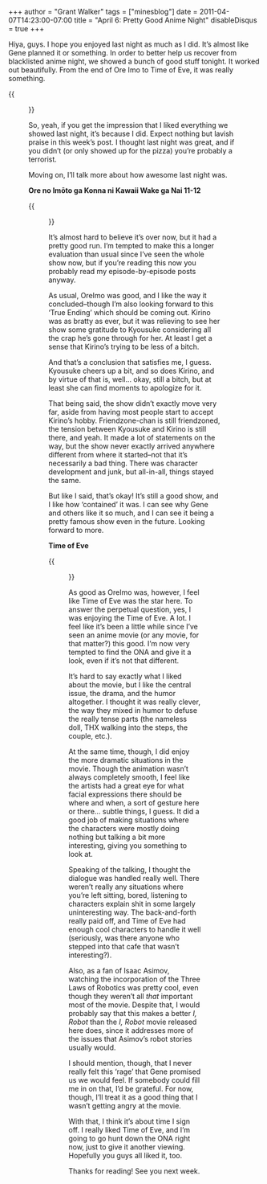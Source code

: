 +++
author = "Grant Walker"
tags = ["minesblog"]
date = 2011-04-07T14:23:00-07:00
title = "April 6: Pretty Good Anime Night"
disableDisqus = true
+++

Hiya, guys. I hope you enjoyed last night as much as I did. It’s almost like Gene planned it or something. In order to better help us recover from blacklisted anime night, we showed a bunch of good stuff tonight. It worked out beautifully. From the end of Ore Imo to Time of Eve, it was really something.

{{<figure src="http://www.justthebuzz.com/wp-content/uploads/2009/05/rikuo-and-the-android-sammy.jpg" caption="&#39;I wonder if you can watch anime on these things.&#39;" width="510" height="383">}}

So, yeah, if you get the impression that I liked everything we showed last night, it’s because I did. Expect nothing but lavish praise in this week’s post. I thought last night was great, and if you didn’t (or only showed up for the pizza) you’re probably a terrorist.

Moving on, I’ll talk more about how awesome last night was.

<!--more-->

**Ore no Imōto ga Konna ni Kawaii Wake ga Nai 11-12**

{{<figure src="http://minesblog.com/anime/files/2011/04/rsz_3oreimo-11-13.jpg" link="http://minesblog.com/anime/files/2011/04/rsz_3oreimo-11-13.jpg" caption="Fuck yeah maids." width="640" height="360">}}

It’s almost hard to believe it’s over now, but it had a pretty good run. I’m tempted to make this a longer evaluation than usual since I’ve seen the whole show now, but if you’re reading this now you probably read my episode-by-episode posts anyway.

As usual, OreImo was good, and I like the way it concluded–though I’m also looking forward to this ‘True Ending’ which should be coming out. Kirino was as bratty as ever, but it was relieving to see her show some gratitude to Kyousuke considering all the crap he’s gone through for her. At least I get a sense that Kirino’s trying to be less of a bitch.

And that’s a conclusion that satisfies me, I guess. Kyousuke cheers up a bit, and so does Kirino, and by virtue of that is, well… okay, still a bitch, but at least she can find moments to apologize for it.

That being said, the show didn’t exactly move very far, aside from having most people start to accept Kirino’s hobby. Friendzone-chan is still friendzoned, the tension between Kyousuke and Kirino is still there, and yeah. It made a lot of statements on the way, but the show never exactly arrived anywhere different from where it started–not that it’s necessarily a bad thing. There was character development and junk, but all-in-all, things stayed the same.

But like I said, that’s okay! It’s still a good show, and I like how ‘contained’ it was. I can see why Gene and others like it so much, and I can see it being a pretty famous show even in the future. Looking forward to more.

**Time of Eve**

{{<figure src="assets/44dHJ.jpg" caption="Well, are you?" width="640" height="360">}}

As good as OreImo was, however, I feel like Time of Eve was the star here. To answer the perpetual question, yes, I was enjoying the Time of Eve. A lot. I feel like it’s been a little while since I’ve seen an anime movie (or any movie, for that matter?) this good. I’m now very tempted to find the ONA and give it a look, even if it’s not that different.

It’s hard to say exactly what I liked about the movie, but I like the central issue, the drama, and the humor altogether. I thought it was really clever, the way they mixed in humor to defuse the really tense parts (the nameless doll, THX walking into the steps, the couple, etc.).

At the same time, though, I did enjoy the more dramatic situations in the movie. Though the animation wasn’t always completely smooth, I feel like the artists had a great eye for what facial expressions there should be where and when, a sort of gesture here or there… subtle things, I guess. It did a good job of making situations where the characters were mostly doing nothing but talking a bit more interesting, giving you something to look at.

Speaking of the talking, I thought the dialogue was handled really well. There weren’t really any situations where you’re left sitting, bored, listening to characters explain shit in some largely uninteresting way. The back-and-forth really paid off, and Time of Eve had enough cool characters to handle it well (seriously, was there anyone who stepped into that cafe that wasn’t interesting?).

Also, as a fan of Isaac Asimov, watching the incorporation of the Three Laws of Robotics was pretty cool, even though they weren’t all _that_ important most of the movie. Despite that, I would probably say that this makes a better _I, Robot_ than the _I, Robot_ movie released here does, since it addresses more of the issues that Asimov’s robot stories usually would.

I should mention, though, that I never really felt this ‘rage’ that Gene promised us we would feel. If somebody could fill me in on that, I’d be grateful. For now, though, I’ll treat it as a good thing that I wasn’t getting angry at the movie.

With that, I think it’s about time I sign off. I really liked Time of Eve, and I’m going to go hunt down the ONA right now, just to give it another viewing. Hopefully you guys all liked it, too.

Thanks for reading! See you next week.

